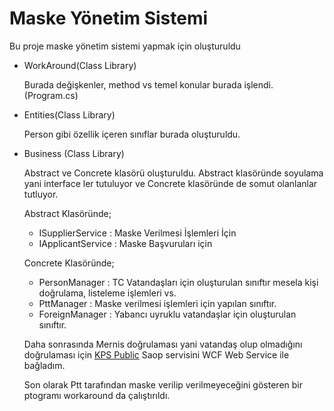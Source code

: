 # Maske Yönetim Sistemi
Bu proje maske yönetim sistemi yapmak için oluşturuldu
- WorkAround(Class Library)

  Burada değişkenler, method vs temel konular burada işlendi.(Program.cs)

- Entities(Class Library)

  Person gibi özellik içeren sınıflar burada oluşturuldu.

- Business (Class Library)

  Abstract ve Concrete klasörü oluşturuldu. Abstract klasöründe soyulama yani interface ler tutuluyor ve Concrete klasöründe de somut olanlanlar tutluyor.

  Abstract Klasöründe;

  - ISupplierService : Maske Verilmesi İşlemleri İçin
  - IApplicantService : Maske Başvuruları için

  Concrete Klasöründe;

  - PersonManager : TC Vatandaşları için oluşturulan sınıftır mesela kişi doğrulama, listeleme işlemleri vs.
  - PttManager : Maske verilmesi işlemleri için yapılan sınıftır.
  - ForeignManager : Yabancı uyruklu vatandaşlar için oluşturulan sınıftır.

  Daha sonrasında Mernis doğrulaması yani vatandaş olup olmadığını doğrulaması için [KPS Public](https://tckimlik.nvi.gov.tr/Service/KPSPublic.asmx) Saop servisini WCF Web Service ile bağladım.

  Son olarak Ptt tarafından maske verilip verilmeyeceğini gösteren bir ptogramı workaround da çalıştırıldı.


  
